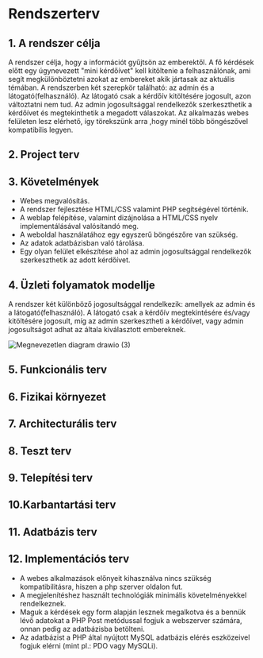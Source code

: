 # Rendszerterv

## 1. A rendszer célja

A rendszer célja, hogy a információt gyűjtsön az emberektől. A fő kérdések előtt egy úgynevezett "mini kérdőívet" kell kitöltenie a felhasználónak, ami segít megkülönböztetni azokat az embereket akik jártasak az aktuális témában. A rendszerben két szerepkör található: az admin és a látogató(felhasználó). Az látogató csak a kérdőív kitöltésére jogosult, azon változtatni nem tud. Az admin jogosultsággal rendelkezők szerkeszthetik a kérdőívet és megtekinthetik a megadott válaszokat. Az alkalmazás webes felületen lesz elérhető, így törekszünk arra ,hogy minél több böngészővel kompatibilis legyen.<br>

## 2. Project terv

## 3. Követelmények<br>

- Webes megvalósítás.<br>
- A rendszer fejlesztése HTML/CSS valamint PHP segítségével történik.<br>
- A weblap felépítése, valamint dizájnolása a HTML/CSS nyelv implementálásával valósítandó meg.<br>
- A weboldal használatához egy egyszerű böngészőre van szükség.<br>
- Az adatok adatbázisban való tárolása.<br>
- Egy olyan felület elkészítése ahol az admin jogosultsággal rendelkezők szerkeszthetik az adott kérdőívet.<br>

## 4. Üzleti folyamatok modellje

A rendszer két különböző jogosultsággal rendelkezik: amellyek az admin és a látogató(felhasználó). A látogató csak a kérdőív megtekintésére és/vagy kitöltésére jogosult, míg az admin szerkesztheti a kérdőívet, vagy admin jogosultságot adhat az általa kiválasztott embereknek.<br>


![Megnevezetlen diagram drawio (3)](https://user-images.githubusercontent.com/113610538/200619751-c2213b8a-4989-456f-8ad6-408b20f690ee.png)


## 5. Funkcionális terv

## 6. Fizikai környezet

## 7. Architecturális terv

## 8. Teszt terv

## 9. Telepítési terv 

## 10.Karbantartási terv

## 11. Adatbázis terv

## 12. Implementációs terv

- A webes alkalmazások előnyeit kihasználva nincs szükség kompatibilitásra, hiszen a php szerver oldalon fut.<br>
- A megjelenítéshez használt technológiák minimális követelményekkel rendelkeznek.<br>
- Maguk a kérdések egy form alapján lesznek megalkotva és a bennük lévő adatokat a PHP Post metódussal fogjuk a webszerver számára, onnan pedig az adatbázisba betölteni.<br>
- Az adatbázist a PHP által nyújtott MySQL adatbázis elérés eszközeivel fogjuk elérni (mint pl.: PDO vagy MySQLi).
